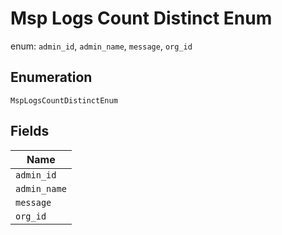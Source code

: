 
# Msp Logs Count Distinct Enum

enum: `admin_id`, `admin_name`, `message`, `org_id`

## Enumeration

`MspLogsCountDistinctEnum`

## Fields

| Name |
|  --- |
| `admin_id` |
| `admin_name` |
| `message` |
| `org_id` |

